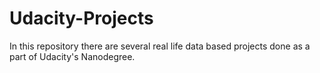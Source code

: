 # Udacity-Projects
In this repository there are several real life data based projects done as a part of Udacity's Nanodegree.
